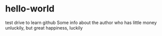 # hello-world
test drive to learn github
Some info about the author who has little money unluckily, but great happiness, luckily
